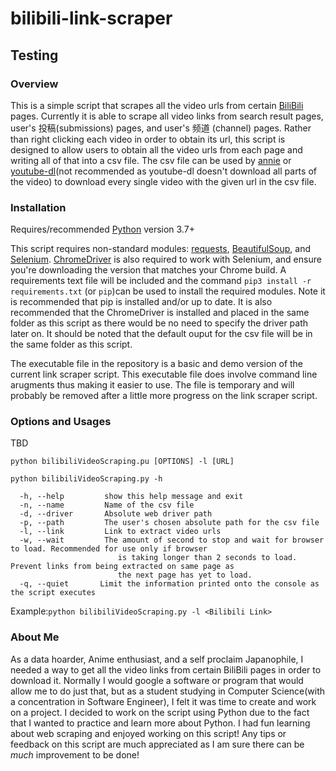 # bilibili-link-scraper
## Testing
### Overview
This is a simple script that scrapes all the video urls from certain [BiliBili](https://www.bilibili.com/) pages. Currently it is able to scrape all video links from search result pages, user's 投稿(submissions) pages, and user's 频道 (channel) pages. Rather than right clicking each video in order to obtain its url, this script is designed to allow users to obtain all the video urls from each page and writing all of that into a csv file. The csv file can be used by [annie](https://github.com/iawia002/annie) or [youtube-dl](https://github.com/ytdl-org/youtube-dl)(not recommended as youtube-dl doesn't download all parts of the video) to download every single video with the given url in the csv file.

### Installation
Requires/recommended [Python](https://www.python.org/downloads/) version 3.7+

This script requires non-standard modules: [requests](https://pypi.org/project/requests/), [BeautifulSoup](https://pypi.org/project/beautifulsoup4/), and [Selenium](https://pypi.org/project/selenium/). [ChromeDriver](https://chromedriver.chromium.org/) is also required to work with Selenium, and ensure you're downloading the version that matches your Chrome build. A requirements text file will be included and the command `pip3 install -r requirements.txt` (or `pip`)can be used to install the required modules. Note it is recommended that pip is installed and/or up to date. It is also recommended that the ChromeDriver is installed and placed in the same folder as this script as there would be no need to specify the driver path later on. It should be noted that the default ouput for the csv file will be in the same folder as this script.

The executable file in the repository is a basic and demo version of the current link scraper script. This executable file does involve command line arugments thus making it easier to use. The file is temporary and will probably be removed after a little more progress on the link scraper script.

### Options and Usages
TBD
```
python bilibiliVideoScraping.pu [OPTIONS] -l [URL]

python bilibiliVideoScraping.py -h

  -h, --help         show this help message and exit
  -n, --name         Name of the csv file
  -d, --driver       Absolute web driver path
  -p, --path         The user's chosen absolute path for the csv file 
  -l, --link         Link to extract video urls
  -w, --wait         The amount of second to stop and wait for browser to load. Recommended for use only if browser
                        is taking longer than 2 seconds to load. Prevent links from being extracted on same page as
                        the next page has yet to load.
  -q, --quiet       Limit the information printed onto the console as the script executes
 ```
 Example:`python bilibiliVideoScraping.py -l <Bilibili Link>`
 
 
### About Me
As a data hoarder, Anime enthusiast, and a self proclaim Japanophile, I needed a way to get all the video links from certain BiliBili pages in order to download it. Normally I would google a software or program that would allow me to do just that, but as a student studying in Computer Science(with a concentration in Software Engineer), I felt it was time to create and work on a project. I decided to work on the script using Python due to the fact that I wanted to practice and learn more about Python. I had fun learning about web scraping and enjoyed working on this script! Any tips or feedback on this script are much appreciated as I am sure there can be *much* improvement to be done! 
